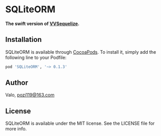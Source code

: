 # SQLiteORM
**The swift version of [VVSequelize](https://github.com/pozi119/VVSequelize).**

## Installation

SQLiteORM is available through [CocoaPods](https://cocoapods.org). To install
it, simply add the following line to your Podfile:

```ruby
pod 'SQLiteORM', '~> 0.1.3'
```

## Author

Valo, pozi119@163.com

## License

SQLiteORM is available under the MIT license. See the LICENSE file for more info.
